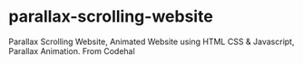 # parallax-scrolling-website
Parallax Scrolling Website, Animated Website using HTML CSS &amp; Javascript, Parallax Animation. From Codehal 
